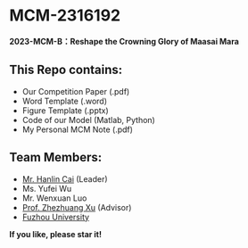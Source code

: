 # MCM-2316192

**2023-MCM-B：Reshape the Crowning Glory of Maasai Mara**

## This Repo contains:

- Our Competition Paper (.pdf)
- Word Template (.word)
- Figure Template (.pptx)
- Code of our Model (Matlab, Python)
- My Personal MCM Note (.pdf)

## Team Members:

- [Mr. Hanlin Cai](https://caihanlin.com) (Leader)
- Ms. Yufei Wu
- Mr. Wenxuan Luo
- [Prof. Zhezhuang Xu](https://dqxy.fzu.edu.cn/info/1102/3547.htm) (Advisor)
- [Fuzhou University](https://www.fzu.edu.cn/)

**If you like, please star it!**
